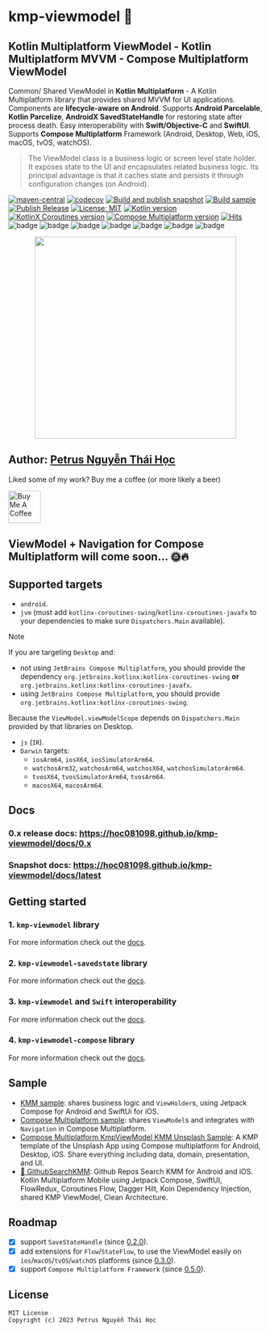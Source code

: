 # kmp-viewmodel 🔆

## Kotlin Multiplatform ViewModel - Kotlin Multiplatform MVVM - Compose Multiplatform ViewModel

Common/ Shared ViewModel in **Kotlin Multiplatform** - A Kotlin Multiplatform library that provides shared MVVM
for UI applications.
Components are **lifecycle-aware on Android**.
Supports **Android Parcelable**, **Kotlin Parcelize**, **AndroidX SavedStateHandle** for restoring state after process death.
Easy interoperability with **Swift/Objective-C** and **SwiftUI**.
Supports **Compose Multiplatform** Framework (Android, Desktop, Web, iOS, macOS, tvOS, watchOS).

> The ViewModel class is a business logic or screen level state holder.
It exposes state to the UI and encapsulates related business logic.
Its principal advantage is that it caches state and persists it through configuration changes (on Android).

[![maven-central](https://img.shields.io/maven-central/v/io.github.hoc081098/kmp-viewmodel)](https://search.maven.org/search?q=g:io.github.hoc081098%20kmp-viewmodel)
[![codecov](https://codecov.io/gh/hoc081098/kmp-viewmodel/branch/master/graph/badge.svg?token=jBFg12osvP)](https://codecov.io/gh/hoc081098/kmp-viewmodel)
[![Build and publish snapshot](https://github.com/hoc081098/kmp-viewmodel/actions/workflows/build.yml/badge.svg)](https://github.com/hoc081098/kmp-viewmodel/actions/workflows/build.yml)
[![Build sample](https://github.com/hoc081098/kmp-viewmodel/actions/workflows/sample.yml/badge.svg)](https://github.com/hoc081098/kmp-viewmodel/actions/workflows/sample.yml)
[![Publish Release](https://github.com/hoc081098/kmp-viewmodel/actions/workflows/publish-release.yml/badge.svg)](https://github.com/hoc081098/kmp-viewmodel/actions/workflows/publish-release.yml)
[![License: MIT](https://img.shields.io/badge/License-MIT-yellow.svg)](https://opensource.org/licenses/MIT)
[![Kotlin version](https://img.shields.io/badge/Kotlin-1.9.21-blueviolet?logo=kotlin&logoColor=white)](http://kotlinlang.org)
[![KotlinX Coroutines version](https://img.shields.io/badge/Kotlinx_Coroutines-1.7.3-blueviolet?logo=kotlin&logoColor=white)](https://github.com/Kotlin/kotlinx.coroutines/releases/tag/1.7.3)
[![Compose Multiplatform version](https://img.shields.io/badge/Compose_Multiplatform-1.5.11-blueviolet?logo=kotlin&logoColor=white)](https://github.com/JetBrains/compose-multiplatform/releases/tag/v1.5.0)
[![Hits](https://hits.seeyoufarm.com/api/count/incr/badge.svg?url=https%3A%2F%2Fgithub.com%2Fhoc081098%2Fkmp-viewmodel&count_bg=%2379C83D&title_bg=%23555555&icon=&icon_color=%23E7E7E7&title=hits&edge_flat=false)](https://hits.seeyoufarm.com)
![badge][badge-jvm]
![badge][badge-android]
![badge][badge-js]
![badge][badge-ios]
![badge][badge-mac]
![badge][badge-tvos]
![badge][badge-watchos]


<p align="center">
    <img src="https://github.com/hoc081098/kmp-viewmodel/raw/master/logo.png" width="400">
</p>


## Author: [Petrus Nguyễn Thái Học](https://github.com/hoc081098)

Liked some of my work? Buy me a coffee (or more likely a beer)

<a href="https://www.buymeacoffee.com/hoc081098" target="_blank"><img src="https://cdn.buymeacoffee.com/buttons/v2/default-blue.png" alt="Buy Me A Coffee" height=64></a>

## ViewModel + Navigation for Compose Multiplatform will come soon... 🌞🔥

## Supported targets

- `android`.
- `jvm` (must add `kotlinx-coroutines-swing`/`kotlinx-coroutines-javafx` to your dependencies to
  make sure `Dispatchers.Main` available).

> [!NOTE]
> If you are targeting `Desktop` and:
>   - not using `JetBrains Compose Multiplatform`, you should provide the dependency `org.jetbrains.kotlinx:kotlinx-coroutines-swing` **or** `org.jetbrains.kotlinx:kotlinx-coroutines-javafx`.
>   - using `JetBrains Compose Multiplatform`, you should provide `org.jetbrains.kotlinx:kotlinx-coroutines-swing`.
>
> Because the `ViewModel.viewModelScope` depends on `Dispatchers.Main` provided by that libraries on Desktop.

- `js` (`IR`).
- `Darwin` targets:
  - `iosArm64`, `iosX64`, `iosSimulatorArm64`.
  - `watchosArm32`, `watchosArm64`, `watchosX64`, `watchosSimulatorArm64`.
  - `tvosX64`, `tvosSimulatorArm64`, `tvosArm64`.
  - `macosX64`, `macosArm64`.

## Docs

### **0.x release** docs: https://hoc081098.github.io/kmp-viewmodel/docs/0.x

### Snapshot docs: https://hoc081098.github.io/kmp-viewmodel/docs/latest

## Getting started

### 1. `kmp-viewmodel` library

For more information check out the [docs][1].

### 2. `kmp-viewmodel-savedstate` library

For more information check out the [docs][2].

### 3. `kmp-viewmodel` and `Swift` interoperability

For more information check out the [docs][3].

### 4. `kmp-viewmodel-compose` library

For more information check out the [docs][4].

## Sample

- [KMM sample](https://github.com/hoc081098/kmp-viewmodel/tree/master/sample): shares business logic and `ViewHolder`s, using Jetpack Compose for Android and SwiftUi for iOS.
- [Compose Multiplatform sample](https://github.com/hoc081098/kmp-viewmodel/tree/master/standalone-sample/kmpviewmodel_compose_sample): shares `ViewModel`s and integrates with `Navigation` in Compose Multiplatform.
- [Compose Multiplatform KmpViewModel KMM Unsplash Sample](https://github.com/hoc081098/Compose-Multiplatform-KmpViewModel-KMM-Unsplash-Sample): A KMP template of the Unsplash App using Compose multiplatform for Android, Desktop, iOS. Share everything including data, domain, presentation, and UI.
- [🍭 GithubSearchKMM](https://github.com/hoc081098/GithubSearchKMM): Github Repos Search KMM for Android and iOS. Kotlin Multiplatform Mobile using Jetpack Compose, SwiftUI, FlowRedux, Coroutines Flow, Dagger Hilt, Koin Dependency Injection, shared KMP ViewModel, Clean Architecture.

## Roadmap

- [x] support `SaveStateHandle` (since [0.2.0](https://github.com/hoc081098/kmp-viewmodel/releases/tag/0.2.0)).
- [x] add extensions for `Flow`/`StateFlow`, to use the ViewModel easily on `ios`/`macOS`/`tvOS`/`watchOS` platforms
  (since [0.3.0](https://github.com/hoc081098/kmp-viewmodel/releases/tag/0.3.0)).
- [x] support `Compose Multiplatform Framework` (since [0.5.0](https://github.com/hoc081098/kmp-viewmodel/releases/tag/0.5.0)).

## License

```license
MIT License
Copyright (c) 2023 Petrus Nguyễn Thái Học
```

[badge-android]: http://img.shields.io/badge/android-6EDB8D.svg?style=flat

[badge-ios]: http://img.shields.io/badge/ios-CDCDCD.svg?style=flat

[badge-js]: http://img.shields.io/badge/js-F8DB5D.svg?style=flat

[badge-jvm]: http://img.shields.io/badge/jvm-DB413D.svg?style=flat

[badge-linux]: http://img.shields.io/badge/linux-2D3F6C.svg?style=flat

[badge-windows]: http://img.shields.io/badge/windows-4D76CD.svg?style=flat
[badge-mac]: http://img.shields.io/badge/macos-111111.svg?style=flat
[badge-watchos]: http://img.shields.io/badge/watchos-C0C0C0.svg?style=flat
[badge-tvos]: http://img.shields.io/badge/tvos-808080.svg?style=flat
[badge-wasm]: https://img.shields.io/badge/wasm-624FE8.svg?style=flat
[badge-nodejs]: https://img.shields.io/badge/nodejs-68a063.svg?style=flat

[1]: https://hoc081098.github.io/kmp-viewmodel/docs/0.x/viewmodel/
[2]: https://hoc081098.github.io/kmp-viewmodel/docs/0.x/viewmodel-savedstate/
[3]: https://hoc081098.github.io/kmp-viewmodel/docs/0.x/swift-interop/
[4]: https://hoc081098.github.io/kmp-viewmodel/docs/0.x/viewmodel-compose/
